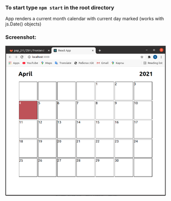 ###  To start type `npm start` in the root directory

App renders a current month calendar with current day marked (works with js.Date() objects)
###  Screenshot:
![](./images/Screenshot_from_2021-04-04_19-03-44.png)
